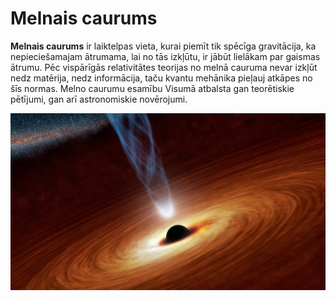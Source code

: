 # Melnais caurums

**Melnais caurums** ir laiktelpas vieta, kurai piemīt tik spēcīga gravitācija, ka nepieciešamajam ātrumama, lai no tās izkļūtu, ir jābūt lielākam par gaismas ātrumu. Pēc vispārīgās relativitātes teorijas no melnā cauruma nevar izkļūt nedz matērija, nedz informācija, taču kvantu mehānika pieļauj atkāpes no šīs normas. Melno caurumu esamību Visumā atbalsta gan teorētiskie pētījumi, gan arī astronomiskie novērojumi.

![Melnais caurums](./img/melnais-caurums.jpg)
